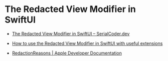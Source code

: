 # The Redacted View Modifier in SwiftUI

* [The Redacted View Modifier in SwiftUI – SerialCoder.dev](https://serialcoder.dev/text-tutorials/swiftui/the-redacted-view-modifier-in-swiftui/?utm_campaign=%20SwiftUI%20Weekly&utm_medium=email&utm_source=Revue%20newsletter)

* [How to use the Redacted View Modifier in SwiftUI with useful extensions](https://www.avanderlee.com/swiftui/redacted-view-modifier/)

* [RedactionReasons | Apple Developer Documentation](https://developer.apple.com/documentation/swiftui/redactionreasons)


 
